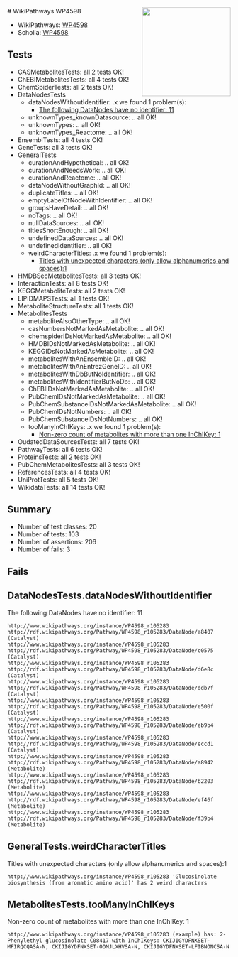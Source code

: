 <img style="float: right; width: 200px" src="https://upload.wikimedia.org/wikipedia/commons/thumb/8/83/Wplogo_with_text_500.png/640px-Wplogo_with_text_500.png" />
# WikiPathways WP4598

* WikiPathways: [WP4598](https://new.wikipathways.org/pathways/WP4598)
* Scholia: [WP4598](https://scholia.toolforge.org/wikipathways/WP4598)
## Tests
* CASMetabolitesTests: all 2 tests OK!
* ChEBIMetabolitesTests: all 4 tests OK!
* ChemSpiderTests: all 2 tests OK!
* DataNodesTests
    * dataNodesWithoutIdentifier: .x we found 1 problem(s):
        * [The following DataNodes have no identifier: 11](#8792c491)
    * unknownTypes_knownDatasource: .. all OK!
    * unknownTypes: .. all OK!
    * unknownTypes_Reactome: .. all OK!
* EnsemblTests: all 4 tests OK!
* GeneTests: all 3 tests OK!
* GeneralTests
    * curationAndHypothetical: .. all OK!
    * curationAndNeedsWork: .. all OK!
    * curationAndReactome: .. all OK!
    * dataNodeWithoutGraphId: .. all OK!
    * duplicateTitles: .. all OK!
    * emptyLabelOfNodeWithIdentifier: .. all OK!
    * groupsHaveDetail: .. all OK!
    * noTags: .. all OK!
    * nullDataSources: .. all OK!
    * titlesShortEnough: .. all OK!
    * undefinedDataSources: .. all OK!
    * undefinedIdentifier: .. all OK!
    * weirdCharacterTitles: .x we found 1 problem(s):
        * [Titles with unexpected characters (only allow alphanumerics and spaces):1](#fda87b3f)
* HMDBSecMetabolitesTests: all 3 tests OK!
* InteractionTests: all 8 tests OK!
* KEGGMetaboliteTests: all 2 tests OK!
* LIPIDMAPSTests: all 1 tests OK!
* MetaboliteStructureTests: all 1 tests OK!
* MetabolitesTests
    * metaboliteAlsoOtherType: .. all OK!
    * casNumbersNotMarkedAsMetabolite: .. all OK!
    * chemspiderIDsNotMarkedAsMetabolite: .. all OK!
    * HMDBIDsNotMarkedAsMetabolite: .. all OK!
    * KEGGIDsNotMarkedAsMetabolite: .. all OK!
    * metabolitesWithAnEnsembleID: .. all OK!
    * metabolitesWithAnEntrezGeneID: .. all OK!
    * metabolitesWithDbButNoIdentifier: .. all OK!
    * metabolitesWithIdentifierButNoDb: .. all OK!
    * ChEBIIDsNotMarkedAsMetabolite: .. all OK!
    * PubChemIDsNotMarkedAsMetabolite: .. all OK!
    * PubChemSubstanceIDsNotMarkedAsMetabolite: .. all OK!
    * PubChemIDsNotNumbers: .. all OK!
    * PubChemSubstanceIDsNotNumbers: .. all OK!
    * tooManyInChIKeys: .x we found 1 problem(s):
        * [Non-zero count of metabolites with more than one InChIKey: 1](#a4e4037e)
* OudatedDataSourcesTests: all 7 tests OK!
* PathwayTests: all 6 tests OK!
* ProteinsTests: all 2 tests OK!
* PubChemMetabolitesTests: all 3 tests OK!
* ReferencesTests: all 4 tests OK!
* UniProtTests: all 5 tests OK!
* WikidataTests: all 14 tests OK!


## Summary

* Number of test classes: 20
* Number of tests: 103
* Number of assertions: 206
* Number of fails: 3

## Fails

<a name="8792c491" />

## DataNodesTests.dataNodesWithoutIdentifier

The following DataNodes have no identifier: 11
```
http://www.wikipathways.org/instance/WP4598_r105283 http://rdf.wikipathways.org/Pathway/WP4598_r105283/DataNode/a8407 (Catalyst)
http://www.wikipathways.org/instance/WP4598_r105283 http://rdf.wikipathways.org/Pathway/WP4598_r105283/DataNode/c0575 (Catalyst)
http://www.wikipathways.org/instance/WP4598_r105283 http://rdf.wikipathways.org/Pathway/WP4598_r105283/DataNode/d6e8c (Catalyst)
http://www.wikipathways.org/instance/WP4598_r105283 http://rdf.wikipathways.org/Pathway/WP4598_r105283/DataNode/ddb7f (Catalyst)
http://www.wikipathways.org/instance/WP4598_r105283 http://rdf.wikipathways.org/Pathway/WP4598_r105283/DataNode/e500f (Catalyst)
http://www.wikipathways.org/instance/WP4598_r105283 http://rdf.wikipathways.org/Pathway/WP4598_r105283/DataNode/eb9b4 (Catalyst)
http://www.wikipathways.org/instance/WP4598_r105283 http://rdf.wikipathways.org/Pathway/WP4598_r105283/DataNode/eccd1 (Catalyst)
http://www.wikipathways.org/instance/WP4598_r105283 http://rdf.wikipathways.org/Pathway/WP4598_r105283/DataNode/a8942 (Metabolite)
http://www.wikipathways.org/instance/WP4598_r105283 http://rdf.wikipathways.org/Pathway/WP4598_r105283/DataNode/b2203 (Metabolite)
http://www.wikipathways.org/instance/WP4598_r105283 http://rdf.wikipathways.org/Pathway/WP4598_r105283/DataNode/ef46f (Metabolite)
http://www.wikipathways.org/instance/WP4598_r105283 http://rdf.wikipathways.org/Pathway/WP4598_r105283/DataNode/f39b4 (Metabolite)
```

<a name="fda87b3f" />

## GeneralTests.weirdCharacterTitles

Titles with unexpected characters (only allow alphanumerics and spaces):1
```
http://www.wikipathways.org/instance/WP4598_r105283 'Glucosinolate biosynthesis (from aromatic amino acid)' has 2 weird characters
```

<a name="a4e4037e" />

## MetabolitesTests.tooManyInChIKeys

Non-zero count of metabolites with more than one InChIKey: 1
```
http://www.wikipathways.org/instance/WP4598_r105283 (example) has: 2-Phenylethyl glucosinolate C08417 with InChIKeys: CKIJIGYDFNXSET-MFIRQCQASA-N, CKIJIGYDFNXSET-OOMJLXHVSA-N, CKIJIGYDFNXSET-LFIBNONCSA-N
```

